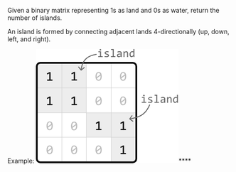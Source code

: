 Given a binary matrix representing 1s as land and 0s as water, return the number of islands.

An island is formed by connecting adjacent lands 4-directionally (up, down, left, and right).

Example:
![island matrix](../../../.assets/islands_binary_matrix.png)****